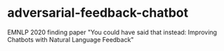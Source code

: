 # adversarial-feedback-chatbot
EMNLP 2020 finding paper "You could have said that instead: Improving Chatbots with Natural Language Feedback"
